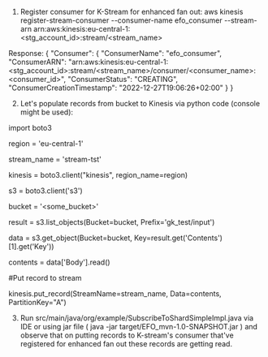 1. Register consumer for K-Stream for enhanced fan out:
   aws kinesis register-stream-consumer --consumer-name efo_consumer --stream-arn arn:aws:kinesis:eu-central-1:<stg_account_id>:stream/<stream_name>
   
Response: {
   "Consumer": {
   "ConsumerName": "efo_consumer",
   "ConsumerARN": "arn:aws:kinesis:eu-central-1:<stg_account_id>:stream/<stream_name>/consumer/<consumer_name>:<consumer_id>",
   "ConsumerStatus": "CREATING",
   "ConsumerCreationTimestamp": "2022-12-27T19:06:26+02:00"
   }
}

2. Let's populate records from bucket to Kinesis via python code (console might be used):

import boto3

region = 'eu-central-1'

stream_name = 'stream-tst'

kinesis = boto3.client("kinesis", region_name=region)

s3 = boto3.client('s3')

bucket = '<some_bucket>'

result = s3.list_objects(Bucket=bucket, Prefix='gk_test/input')

data = s3.get_object(Bucket=bucket, Key=result.get('Contents')[1].get('Key'))

contents = data['Body'].read()

#Put record to stream

kinesis.put_record(StreamName=stream_name, Data=contents, PartitionKey="A")

3. Run src/main/java/org/example/SubscribeToShardSimpleImpl.java via IDE or using jar file (
   java -jar target/EFO_mvn-1.0-SNAPSHOT.jar ) and observe
that on putting records to K-stream's consumer that've registered for enhanced fan out
these records are getting read.
